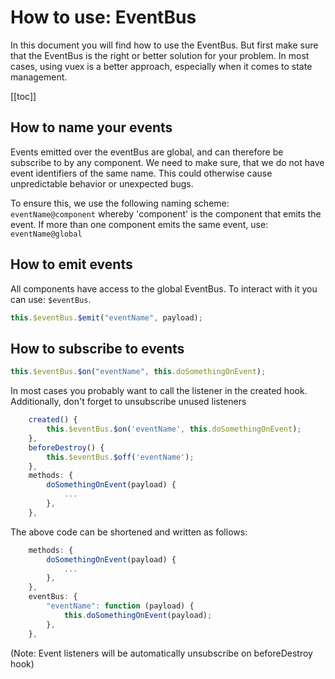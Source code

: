 # How to use: EventBus

In this document you will find how to use the EventBus. But first make sure that the EventBus is the right or better solution for your problem. In most cases, using vuex is a better approach, especially when it comes to state management.

[[toc]]

## How to name your events

Events emitted over the eventBus are global, and can therefore be subscribe to by any component. We need to make sure, that we do not have event identifiers of the same name. This could otherwise cause unpredictable behavior or unexpected bugs.

To ensure this, we use the following naming scheme: <br /> `eventName@component` whereby 'component' is the component that emits the event. If more than one component emits the same event, use: `eventName@global`

## How to emit events

All components have access to the global EventBus. To interact with it you can use: `$eventBus`.

```js
this.$eventBus.$emit("eventName", payload);
```

## How to subscribe to events

```js
this.$eventBus.$on("eventName", this.doSomethingOnEvent);
```

In most cases you probably want to call the listener in the created hook. Additionally, don't forget to unsubscribe unused listeners

```js
	created() {
		this.$eventBus.$on('eventName', this.doSomethingOnEvent);
	},
	beforeDestroy() {
		this.$eventBus.$off('eventName');
	},
	methods: {
		doSomethingOnEvent(payload) {
			...
		},
	},
```

The above code can be shortened and written as follows:

```js
	methods: {
		doSomethingOnEvent(payload) {
			...
		},
	},
	eventBus: {
		"eventName": function (payload) {
			this.doSomethingOnEvent(payload);
		},
	},
```

(Note: Event listeners will be automatically unsubscribe on beforeDestroy hook)
